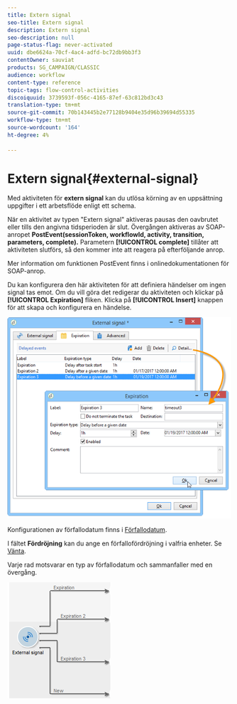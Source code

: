 ```yaml
---
title: Extern signal
seo-title: Extern signal
description: Extern signal
seo-description: null
page-status-flag: never-activated
uuid: dbe6624a-70cf-4ac4-adfd-bc72db9bb3f3
contentOwner: sauviat
products: SG_CAMPAIGN/CLASSIC
audience: workflow
content-type: reference
topic-tags: flow-control-activities
discoiquuid: 3739593f-056c-4165-87ef-63c812bd3c43
translation-type: tm+mt
source-git-commit: 70b143445b2e77128b9404e35d96b39694d55335
workflow-type: tm+mt
source-wordcount: '164'
ht-degree: 4%

---
```



# Extern signal{#external-signal}

Med aktiviteten för **extern signal** kan du utlösa körning av en uppsättning uppgifter i ett arbetsflöde enligt ett schema.

När en aktivitet av typen &quot;Extern signal&quot; aktiveras pausas den oavbrutet eller tills den angivna tidsperioden är slut. Övergången aktiveras av SOAP-anropet **PostEvent(sessionToken, workflowId, activity, transition, parameters, complete).** Parametern **[!UICONTROL complete]** tillåter att aktiviteten slutförs, så den kommer inte att reagera på efterföljande anrop.

Mer information om funktionen PostEvent finns i onlinedokumentationen för SOAP-anrop.

Du kan konfigurera den här aktiviteten för att definiera händelser om ingen signal tas emot. Om du vill göra det redigerar du aktiviteten och klickar på **[!UICONTROL Expiration]** fliken. Klicka på **[!UICONTROL Insert]** knappen för att skapa och konfigurera en händelse.

![](assets/edit_signal.png)

Konfigurationen av förfallodatum finns i [Förfallodatum](../../workflow/using/defining-approvals.md).

I fältet **Fördröjning** kan du ange en förfallofördröjning i valfria enheter. Se [Vänta](../../workflow/using/wait.md).

Varje rad motsvarar en typ av förfallodatum och sammanfaller med en övergång.

![](assets/external_sign_diag.png)

